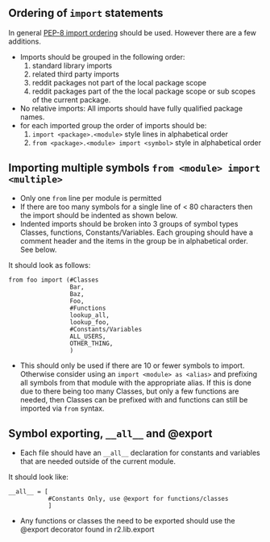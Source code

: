 ## Ordering of `import` statements

In general [PEP-8 import ordering](http://www.python.org/dev/peps/pep-0008/#imports) should be used.  However there are a few additions.

* Imports should be grouped in the following order:
   1. standard library imports
   2. related third party imports
   3. reddit packages not part of the local package scope
   4. reddit packages part of the the local package scope or sub scopes of the current package.
* No relative imports:  All imports should have fully qualified package names.
* for each imported group the order of imports should be:
   1. `import <package>.<module>` style lines in alphabetical order
   2. `from <package>.<module> import <symbol>` style in alphabetical order

## Importing multiple symbols `from <module> import <multiple>`
* Only one `from` line per module is permitted
* If there are too many symbols for a single line of < 80 characters then the import should be indented as shown below.
* Indented imports should be broken into 3 groups of symbol types Classes, functions, Constants/Variables.  Each grouping should have a comment header and the items in the group be in alphabetical order.  See below.

It should look as follows:

    from foo import (#Classes
                     Bar,
                     Baz,
                     Foo,
                     #Functions
                     lookup_all,
                     lookup_foo,
                     #Constants/Variables
                     ALL_USERS,
                     OTHER_THING,
                     )



* This should only be used if there are 10 or fewer symbols to import.  Otherwise consider using an `import <module> as <alias>` and prefixing all symbols from that module with the appropriate alias.  If this is done due to there being too many Classes, but only a few functions are needed, then Classes can be prefixed with <alias> and functions can still be imported via `from` syntax.

## Symbol exporting, `__all__` and @export
* Each file should have an `__all__` declaration for constants and variables that are needed outside of the current module. 

It should look like:

    __all__ = [
               #Constants Only, use @export for functions/classes
               ]

* Any functions or classes the need to be exported should use the @export decorator found in r2.lib.export